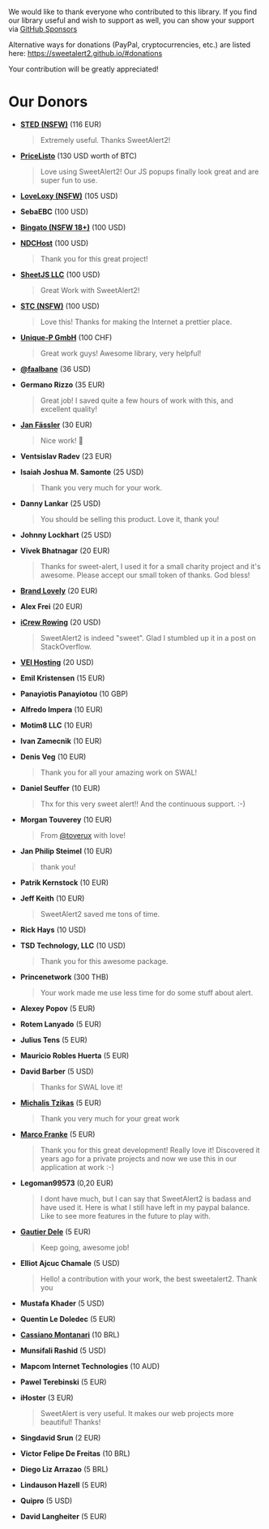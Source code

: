 We would like to thank everyone who contributed to this library. If you find our library useful and wish to support as well, you can show your support via [GitHub Sponsors](https://github.com/sponsors/limonte)

Alternative ways for donations (PayPal, cryptocurrencies, etc.) are listed here: https://sweetalert2.github.io/#donations

Your contribution will be greatly appreciated!


# Our Donors

- **[STED (NSFW)](https://sextoyeducation.com/)** (116 EUR)
    > Extremely useful. Thanks SweetAlert2!

- **[PriceListo](https://www.pricelisto.com/)** (130 USD worth of BTC)
    > Love using SweetAlert2! Our JS popups finally look great and are super fun to use.

- **[LoveLoxy (NSFW)](https://loveloxy.com/)** (105 USD)

- **SebaEBC** (100 USD)

- **[Bingato (NSFW 18+)](https://bingato.com/)** (100 USD)

- **[NDCHost](https://www.ndchost.com/)** (100 USD)
    > Thank you for this great project!

- **[SheetJS LLC](https://sheetjs.com/)** (100 USD)
    > Great Work with SweetAlert2!

- **[STC (NSFW)](http://sextoycollective.com/)** (100 USD)
    > Love this! Thanks for making the Internet a prettier place.

- **[Unique-P GmbH](https://www.unique-p.ch/)** (100 CHF)
    > Great work guys! Awesome library, very helpful!

- **[@faalbane](https://github.com/faalbane)** (36 USD)

- **Germano Rizzo** (35 EUR)
    > Great job! I saved quite a few hours of work with this, and excellent quality!

- **[Jan Fässler](https://github.com/faessler)** (30 EUR)
    > Nice work! 👾

- **Ventsislav Radev** (23 EUR)

- **Isaiah Joshua M. Samonte** (25 USD)
    > Thank you very much for your work.

- **Danny Lankar** (25 USD)
    > You should be selling this product. Love it, thank you!

- **Johnny Lockhart** (25 USD)

- **Vivek Bhatnagar** (20 EUR)
    > Thanks for sweet-alert, I used it for a small charity project and it's awesome. Please accept our small token of thanks. God bless!

- **[Brand Lovely](https://www.brandlovely.com/)** (20 EUR)

- **Alex Frei** (20 EUR)

- **[iCrew Rowing](https://www.icrew.club/)** (20 USD)
    > SweetAlert2 is indeed "sweet".  Glad I stumbled up it in a post on StackOverflow.

- **[VEI Hosting](http://www.veihosting.com/)** (20 USD)

- **Emil Kristensen** (15 EUR)

- **Panayiotis Panayiotou** (10 GBP)

- **Alfredo Impera** (10 EUR)

- **Motim8 LLC** (10 EUR)

- **Ivan Zamecnik** (10 EUR)

- **Denis Veg** (10 EUR)
    > Thank you for all your amazing work on SWAL!

- **Daniel Seuffer** (10 EUR)
    > Thx for this very sweet alert!! And the continuous support. :-)

- **Morgan Touverey** (10 EUR)
    > From [@toverux](github.com/toverux) with love!

- **Jan Philip Steimel** (10 EUR)
    > thank you!

- **Patrik Kernstock** (10 EUR)

- **Jeff Keith** (10 EUR)
    > SweetAlert2 saved me tons of time.

- **Rick Hays** (10 USD)

- **TSD Technology, LLC** (10 USD)
    > Thank you for this awesome package.

- **Princenetwork** (300 THB)
    > Your work made me use less time for do some stuff about alert.

- **Alexey Popov** (5 EUR)

- **Rotem Lanyado** (5 EUR)

- **Julius Tens** (5 EUR)

- **Mauricio Robles Huerta** (5 EUR)

- **David Barber** (5 USD)

    > Thanks for SWAL love it!

- **[Michalis Tzikas](https://www.webhoster.gr)** (5 EUR)

    > Thank you very much for your great work

- **[Marco Franke](https://github.com/Disane87)** (5 EUR)

    > Thank you for this great development! Really love it! Discovered it years ago for a private projects and now we use this in our application at work :-)

- **Legoman99573** (0,20 EUR)

    > I dont have much, but I can say that SweetAlert2 is badass and have used it. Here is what I still have left in my paypal balance. Like to see more features in the future to play with.

- **[Gautier Dele](https://github.com/GautierDele)** (5 EUR)

    > Keep going, awesome job!

- **Elliot Ajcuc Chamale** (5 USD)

    > Hello! a contribution with your work, the best sweetalert2. Thank you

- **Mustafa Khader** (5 USD)

- **Quentin Le Doledec** (5 EUR)

- **[Cassiano Montanari](https://github.com/cassianomon)** (10 BRL)

- **Munsifali Rashid** (5 USD)

- **Mapcom Internet Technologies** (10 AUD)

- **Pawel Terebinski** (5 EUR)

- **iHoster** (3 EUR)

    > SweetAlert is very useful. It makes our web projects more beautiful! Thanks!

- **Singdavid Srun** (2 EUR)

- **Victor Felipe De Freitas** (10 BRL)

- **Diego Liz Arrazao** (5 BRL)

- **Lindauson Hazell** (5 EUR)

- **Quipro** (5 USD)

- **David Langheiter** (5 EUR)

